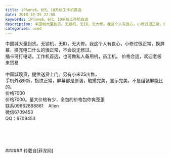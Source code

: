 ```yaml
---
title: iPhone6。6代。10系统工作机首选
date: 2018-10-25 22:58
keywords: iPhone6。6代。10系统工作机首选
description: 中国城大量到货。无锁机，无ID，无大修。我这个人有良心，小修过很正常，换屏幕，换充电口什么的很正常，不会说无修过。插卡可打电话。工作机首选，也可做私人备用机，员工机。 价格合适，欢迎老板来贸易中国城现货，提供送货上门。另有小米2S出售，手机外观9新，指纹正常，屏幕都是原装，触摸完美，显示完美，不是组装屏能比的。价格7000价格7000。量大价格有少，全包的价格包你爽歪歪联系09662888861    Allen微信6709453QQ：6709453
categories: used
---
```

<td class="t_f" id="postmessage_2166713">

中国城大量到货。无锁机，无ID，无大修。我这个人有良心，小修过很正常，换屏幕，换充电口什么的很正常，不会说无修过。<br/>
插卡可打电话。工作机首选，也可做私人备用机，员工机。 价格合适，欢迎老板来贸易<img alt="" border="0" class="zoom" data-cf-modified-8d28bc108cd8628a9da16f93-="" file="http://www.flw.ph//mobcent//app/data/phiz/default/24.png" id="aimg_J0uzB" lazyloadthumb="1" onclick="" onmouseover="" src="http://www.flw.ph//mobcent//app/data/phiz/default/24.png"/><br/>
<br/>
中国城现货，提供送货上门。另有小米2S出售，<br/>
手机外观9新，指纹正常，屏幕都是原装，触摸完美，显示完美，不是组装屏能比的。<br/>
价格7000<br/>
价格7000。量大价格有少，全包的价格包你爽歪歪<br/>
联系09662888861    Allen<br/>
微信6709453<br/>
QQ：6709453<br/>
<img alt="" border="0" class="zoom" data-cf-modified-8d28bc108cd8628a9da16f93-="" file="http://www.flw.ph/data/appbyme/upload/image/201810/25/Ge4sJ2Uginzr.jpg" id="aimg_tuUZS" lazyloadthumb="1" onclick="" onmouseover="" src="http://www.flw.ph/data/appbyme/upload/image/201810/25/Ge4sJ2Uginzr.jpg"/><br/>
<br/>
<img alt="" border="0" class="zoom" data-cf-modified-8d28bc108cd8628a9da16f93-="" file="http://www.flw.ph/data/appbyme/upload/image/201810/25/34GEoYCFEbym.jpg" id="aimg_DGPZw" lazyloadthumb="1" onclick="" onmouseover="" src="http://www.flw.ph/data/appbyme/upload/image/201810/25/34GEoYCFEbym.jpg"/><br/>
<br/>
<img alt="" border="0" class="zoom" data-cf-modified-8d28bc108cd8628a9da16f93-="" file="http://www.flw.ph/data/appbyme/upload/image/201810/25/rZnBLsfBykqt.jpg" id="aimg_n0h0T" lazyloadthumb="1" onclick="" onmouseover="" src="http://www.flw.ph/data/appbyme/upload/image/201810/25/rZnBLsfBykqt.jpg"/><br/>
<br/>
<img alt="" border="0" class="zoom" data-cf-modified-8d28bc108cd8628a9da16f93-="" file="http://www.flw.ph/data/appbyme/upload/image/201810/25/1vSkmNtaUjRy.jpg" id="aimg_K647u" lazyloadthumb="1" onclick="" onmouseover="" src="http://www.flw.ph/data/appbyme/upload/image/201810/25/1vSkmNtaUjRy.jpg"/><br/>
<br/>
</td>
###### 转载自[菲龙网]